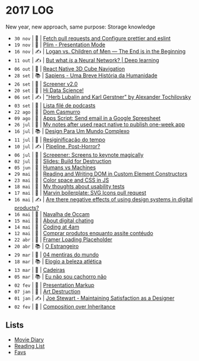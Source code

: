 # 2017 LOG

New year, new approach, same purpose: Storage knowledge

- `30 nov` | 💎 | [Fetch pull requests and Configure prettier and eslint](2017/2017-11-30.md)
- `19 nov` | 🚀 | [Plim - Presentation Mode](https://zehfernandes.github.io/pliim/)
- `16 nov` | ✍️ | [Logan vs. Children of Men — The End is in the Beginning](2017/2017-11-16.md)
- `11 out` | ✍️ | [But what *is* a Neural Network? | Deep learning](2017/2017-10-11.md)
- `06 out` | 🚀 | [React Native 3D Cube Navigation](https://github.com/zehfernandes/react-native-3dcube-navigation)
- `28 set` | 📚 | [Sapiens - Uma Breve História da Humanidade](2017/2017-09-28.md)
- `26 set` | 🚀 | [Screener v2.0](https://github.com/zehfernandes/screeener/releases/tag/v2.0.0)
- `20 set` | 📃 | [Hi Data Science!](2017/2017-09-20.md)
- `06 set` | ✍️ | ["Herb Lubalin and Karl Gerstner" by Alexander Tochilovsky](2017/2017-09-06.md)
- `03 set` | 🚀 | [Lista filé de podcasts](https://docs.google.com/spreadsheets/d/1-TijlMUdZB-9RlFTYHBywRQcOJvf-kw5lo-gFPKzL8g/edit?usp=sharing)
- `22 ago` | 👻 | [Dom Casmurro](https://www.dropbox.com/sh/9rvsgvqnftlkqgq/AAD8yuDGvqqXvIxwR7OLQekFa?dl=0)
- `09 ago` | 💎 | [Apps Script: Send email in a Google Spreesheet](2017/2017-08-09.md)
- `26 jul` | 💎 | [My notes after used react native to publish one-week app](2017/2017-07-26.md)
- `16 jul` | 📚 | [Design Para Um Mundo Complexo](2017/2017-07-16.md)
- `11 jul` | 👻 | [Resiginificação do tempo](https://www.dropbox.com/sh/2n6qgfqkh8fn986/AABN47nGOjIHPcrebZgAD4bda?dl=0)
- `10 jul` | ✍️ | [Pipeline, Post-Horror?](2017/2017-07-10.md)
- `06 jul` | 🚀 | [Screeener: Screens to keynote magically](https://zehfernandes.github.io/screeener/)
- `02 jul` | 🚀 | [Slides: Build for Destruction](https://speakerdeck.com/zehfernandes/build-for-destruction)
- `05 jun` | 👻 | [Humans vs Machines](https://www.dropbox.com/sh/odjukrf2zecry7e/AAAgq3MwVHMfUgQMx_YyIt1ga?dl=0)
- `29 mai` | 💎 | [Reading and Writing DOM in Custom Element Constructors](https://slack-files.com/T03PF4L4C-F5L02PUPR-dba68f695a)
- `23 mai` | 💎 | [Color space and CSS in JS](2017/2017-05-23.md)
- `18 mai` | 📃 | [My thoughts about usability tests](2017/2017-05-18.md)
- `17 mai` | 🚀 | [Marvin boilerplate: SVG Icons pull request](https://github.com/workco/marvin/pull/18)
- `16 mai` | ✍️ | [Are there negative effects of using design systems in digital products?](2017/2017-05-16.md)
- `16 mai` | 👻 | [Navalha de Occam](https://www.dropbox.com/sh/rq9ob7wycknjzjn/AACDncYR-gfhvRrVMGW7ESUAa?dl=0)
- `15 mai` | 📃 | [About digital chating](2017/2017-05-15.md)
- `14 mai` | 📃 | [Coding at 4am](2017/2017-05-14.md)
- `12 mai` | 🦄 | [Comprar produtos enquanto assite contéudo](2017/2017-05-12.md)
- `22 abr` | 🚀 | [Framer Loading Placeholder](https://github.com/zehfernandes/framer-loadingplaceholder/)
- `20 abr` | 📚 | [O Estrangeiro](2017/2017-04-20.md)
- `29 mar` | 👻 | [04 mentiras do mundo](https://www.dropbox.com/sh/whyfi6o061qbayv/AACX-3SCNWMmks_Tk_xTfcG_a?dl=0)
- `18 mar` | 📚 | [Elogio a beleza atlética](2017/2017-03-18.md)
- `13 mar` | 👻 | [Cadeiras](https://www.dropbox.com/sh/gbnxxpkt04c9gf5/AAAtwT0e_MKeW75gjeY2Jybaa?dl=0)
- `05 mar` | 📚 | [Eu não sou cachorro não](2017/2017-03-05.md)
- `02 fev` | 🦄 | [Presentation Markup](2017/2017-02-15.md)
- `07 jan` | 👻 | [Art Destruction](https://www.dropbox.com/sh/19qlcerdhmj9yx1/AACZDGs1LNlcZ32qy7-GPEy2a?dl=0)
- `01 jan` | ✍️ | [Joe Stewart - Maintaining Satisfaction as a Designer](2017/2017-01-07.md)
- `02 fev` | 💎 | [Composition over Inheritance](2017/2017-01-05.md)

## Lists

- [Movie Diary](https://letterboxd.com/zehfernandes/films/diary/)
- [Reading List](2017/books.md)
- [Favs](2017/favs.md)
